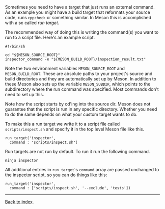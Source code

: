 Sometimes you need to have a target that just runs an external command. As an example you might have a build target that reformats your source code, runs `cppcheck` or something similar. In Meson this is accomplished with a so called *run target*.

The recommended way of doing this is writing the command(s) you want to run to a script file. Here's an example script.

    #!/bin/sh

    cd "${MESON_SOURCE_ROOT}"
    inspector_command -o "${MESON_BUILD_ROOT}/inspection_result.txt"

Note the two environment variables `MESON_SOURCE_ROOT` and `MESON_BUILD_ROOT`. These are absolute paths to your project's source and build directories and they are automatically set up by Meson. In addition to these Meson also sets up the variable `MESON_SUBDIR`, which points to the subdirectory where the run command was specified. Most commands don't need to set up this.

Note how the script starts by cd'ing into the source dir. Meson does not guarantee that the script is run in any specific directory. Whether you need to do the same depends on what your custom target wants to do.

To make this a run target we write it to a script file called `scripts/inspect.sh` and specify it in the top level Meson file like this.

    run_target('inspector',
      command : 'scripts/inspect.sh')

Run targets are not run by default. To run it run the following command.

    ninja inspector

All additional entries in `run_target`'s `command` array are passed unchanged to the inspector script, so you can do things like this:

    run_target('inspector',
      command : ['scripts/inspect.sh', '--exclude', 'tests'])

---

[Back to index](Manual).
